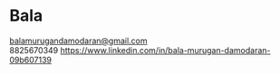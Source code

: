 # Bala
balamurugandamodaran@gmail.com  
8825670349
https://www.linkedin.com/in/bala-murugan-damodaran-09b607139
